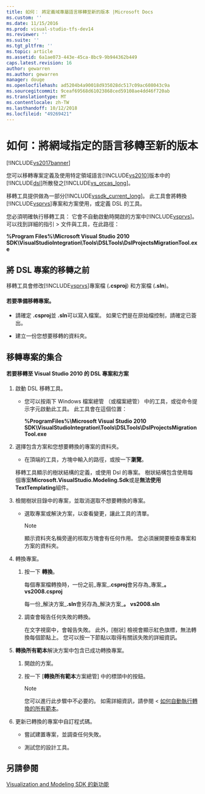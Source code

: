 ```yaml
---
title: 如何： 將定義域專屬語言移轉至新的版本 |Microsoft Docs
ms.custom: ''
ms.date: 11/15/2016
ms.prod: visual-studio-tfs-dev14
ms.reviewer: ''
ms.suite: ''
ms.tgt_pltfrm: ''
ms.topic: article
ms.assetid: 6a1ae073-443e-45ca-8bc9-9b944362b449
caps.latest.revision: 16
author: gewarren
ms.author: gewarren
manager: douge
ms.openlocfilehash: ad5204b4a90018d935028dc517c09ac608043c9a
ms.sourcegitcommit: 9ceaf69568d61023868ced59108ae4dd46f720ab
ms.translationtype: MT
ms.contentlocale: zh-TW
ms.lasthandoff: 10/12/2018
ms.locfileid: "49269421"
---
```

# <a name="how-to-migrate-a-domain-specific-language-to-a-new-version"></a>如何：將網域指定的語言移轉至新的版本
[!INCLUDE[vs2017banner](../includes/vs2017banner.md)]

您可以移轉專案定義及使用特定領域語言[!INCLUDE[vs2010](../includes/vs2010-md.md)]版本中的[!INCLUDE[dsl](../includes/dsl-md.md)]所散發之[!INCLUDE[vs_orcas_long](../includes/vs-orcas-long-md.md)]。  
  
 移轉工具提供做為一部分[!INCLUDE[vssdk_current_long](../includes/vssdk-current-long-md.md)]。 此工具會將轉換[!INCLUDE[vsprvs](../includes/vsprvs-md.md)]專案和方案使用，或定義 DSL 的工具。  
  
 您必須明確執行移轉工具： 它會不自動啟動時開啟的方案中[!INCLUDE[vsprvs](../includes/vsprvs-md.md)]。 可以找到詳細的指引 > 文件與工具，在此路徑：  
  
 **%Program Files%\Microsoft Visual Studio 2010 SDK\VisualStudioIntegration\Tools\DSLTools\DslProjectsMigrationTool.exe**  
  
## <a name="before-you-migrate-your-dsl-projects"></a>將 DSL 專案的移轉之前  
 移轉工具會修改[!INCLUDE[vsprvs](../includes/vsprvs-md.md)]專案檔 (**.csproj**) 和方案檔 (**.sln**)。  
  
#### <a name="to-prepare-projects-for-migration"></a>若要準備移轉專案。  
  
-   請確定 **.csproj**並 **.sln**可以寫入檔案。 如果它們是在原始檔控制，請確定已簽出。  
  
-   建立一份您想要移轉的資料夾。  
  
## <a name="migrating-a-collection-of-projects"></a>移轉專案的集合  
  
#### <a name="to-migrate-dsl-projects-and-solutions-to-visual-studio-2010"></a>若要移轉至 Visual Studio 2010 的 DSL 專案和方案  
  
1.  啟動 DSL 移轉工具。  
  
    -   您可以按兩下 Windows 檔案總管 （或檔案總管） 中的工具，或從命令提示字元啟動此工具。 此工具會在這個位置：  
  
         **%ProgramFiles%\Microsoft Visual Studio 2010 SDK\VisualStudioIntegration\Tools\DSLTools\DslProjectsMigrationTool.exe**  
  
2.  選擇包含方案和您想要轉換的專案的資料夾。  
  
    -   在頂端的工具，方塊中輸入的路徑，或按一下**瀏覽**。  
  
     移轉工具顯示的樹狀結構的定義，或使用 Dsl 的專案。 樹狀結構包含使用每個專案**Microsoft.VisualStudio.Modeling.Sdk**或是**無法使用 TextTemplating**組件。  
  
3.  檢閱樹狀目錄中的專案，並取消選取不想要轉換的專案。  
  
    -   選取專案或解決方案，以查看變更，讓此工具的清單。  
  
        > [!NOTE]
        >  顯示資料夾名稱旁邊的核取方塊會有任何作用。 您必須展開要檢查專案和方案的資料夾。  
  
4.  轉換專案。  
  
    1.  按一下 **轉換**。  
  
         每個專案檔轉換時，一份之前_專案_**.csproj**會另存為_專案_**。 vs2008.csproj**  
  
         每一份_解決方案_**.sln**會另存為_解決方案_**。 vs2008.sln**  
  
    2.  調查會報告任何失敗的轉換。  
  
         在文字視窗中，會報告失敗。 此外，[樹狀] 檢視會顯示紅色旗標，無法轉換每個節點上。 您可以按一下節點以取得有關該失敗的詳細資訊。  
  
5.  **轉換所有範本**解決方案中包含已成功轉換專案。  
  
    1.  開啟的方案。  
  
    2.  按一下 [**轉換所有範本**方案總管] 中的標頭中的按鈕。  
  
        > [!NOTE]
        >  您可以進行此步驟中不必要的。 如需詳細資訊，請參閱 <<c0> [ 如何自動執行轉換的所有範本](http://msdn.microsoft.com/en-us/b63cfe20-fe5e-47cc-9506-59b29bca768a)。  
  
6.  更新已轉換的專案中自訂程式碼。  
  
    -   嘗試建置專案，並調查任何失敗。  
  
    -   測試您的設計工具。  
  
## <a name="see-also"></a>另請參閱  
 [Visualization and Modeling SDK 的新功能](../misc/what-s-new-in-visualization-and-modeling-sdk.md)



